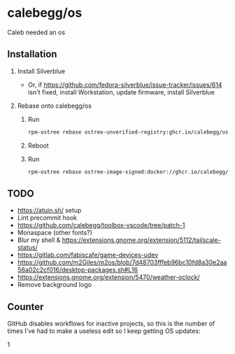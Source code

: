 # calebegg/os

Caleb needed an os

## Installation

1. Install Silverblue

   - Or, if https://github.com/fedora-silverblue/issue-tracker/issues/614 isn't fixed, install Workstation, update firmware, install Silverblue

1. Rebase onto calebegg/os

   1. Run

      ```bash
      rpm-ostree rebase ostree-unverified-registry:ghcr.io/calebegg/os:latest
      ```

   1. Reboot

   1. Run

      ```bash
      rpm-ostree rebase ostree-image-signed:docker://ghcr.io/calebegg/os:latest
      ```

## TODO

- https://atuin.sh/ setup
- Lint precommit hook
- https://github.com/calebegg/toolbox-vscode/tree/patch-1
- Monaspace (other fonts?)
- Blur my shell & https://extensions.gnome.org/extension/5112/tailscale-status/
- https://gitlab.com/fabiscafe/game-devices-udev
- https://github.com/m2Giles/m2os/blob/7d48703fffeb96bc10fd8a30e2aa56a02c2cf016/desktop-packages.sh#L16
- https://extensions.gnome.org/extension/5470/weather-oclock/
- Remove background logo

## Counter

GitHub disables workflows for inactive projects, so this is the number of times I've had to make a useless edit so I keep getting OS updates:

1
